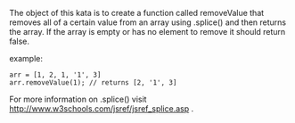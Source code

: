 The object of this kata is to create a function called removeValue that removes all of a certain value from an array using .splice() and then returns the array. If the array is empty or has no element to remove it should return false.

example:

    arr = [1, 2, 1, '1', 3]
    arr.removeValue(1); // returns [2, '1', 3]
For more information on .splice() visit http://www.w3schools.com/jsref/jsref_splice.asp .